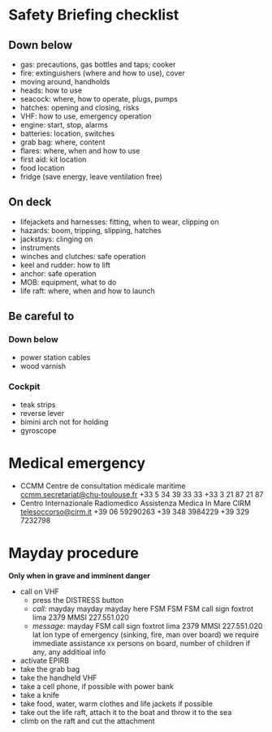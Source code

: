 # Safety Briefing checklist

## Down below

* gas: precautions, gas bottles and taps; cooker
* fire: extinguishers (where and how to use), cover
* moving around, handholds
* heads: how to use
* seacock: where, how to operate, plugs, pumps
* hatches: opening and closing, risks
* VHF: how to use, emergency operation
* engine: start, stop, alarms
* batteries: location, switches
* grab bag: where, content
* flares: where, when and how to use
* first aid: kit location
* food location
* fridge (save energy, leave ventilation free)

## On deck

* lifejackets and harnesses: fitting, when to wear, clipping on
* hazards: boom, tripping, slipping, hatches
* jackstays: clinging on
* instruments
* winches and clutches: safe operation
* keel and rudder: how to lift
* anchor: safe operation
* MOB: equipment, what to do
* life raft: where, when and how to launch

## Be careful to

### Down below
* power station cables
* wood varnish

### Cockpit
* teak strips
* reverse lever
* bimini arch not for holding
* gyroscope

# Medical emergency

* CCMM Centre de consultation médicale maritime ccmm.secretariat@chu-toulouse.fr +33 5 34 39 33 33 +33 3 21 87 21 87
* Centro Internazionale Radiomedico Assistenza Medica In Mare CIRM telesoccorso@cirm.it +39 06 59290263 +39 348 3984229 +39 329 7232798

# Mayday procedure

**Only when in grave and imminent danger**

* call on VHF
  * press the DISTRESS button
  * *call:* mayday mayday mayday here FSM FSM FSM call sign foxtrot lima 2379 MMSI 227.551.020
  * *message:* mayday FSM call sign  foxtrot lima 2379 MMSI 227.551.020 lat lon type of emergency (sinking, fire, man over board) we require immediate assistance xx persons on board, number of children if any, any additioal info
* activate EPIRB
* take the grab bag
* take the handheld VHF
* take a cell phone, if possible with power bank
* take a knife
* take food, water, warm clothes and life jackets if possible
* take out the life raft, attach it to the boat and throw it to the sea
* climb on the raft and cut the attachment
